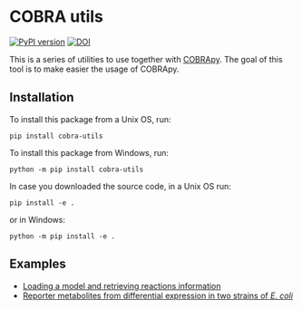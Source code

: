 # COBRA utils

[![PyPI version](https://badge.fury.io/py/cobra-utils.svg)](https://pypi.org/project/cobra-utils/)
[![DOI](https://zenodo.org/badge/DOI/10.5281/zenodo.3470217.svg)](https://doi.org/10.5281/zenodo.3470217)

This is a series of utilities to use together with [COBRApy](https://github.com/opencobra/cobrapy).
The goal of this tool is to make easier the usage of COBRApy.

## Installation

To install this package from a Unix OS, run:

```
pip install cobra-utils
```

To install this package from Windows, run:
```
python -m pip install cobra-utils
```

In case you downloaded the source code, in a Unix OS run:

```
pip install -e .
```

or in Windows:
```
python -m pip install -e .
```

## Examples
* [Loading a model and retrieving reactions information](./notebooks/Ecoli_Rxn_Information.ipynb)
* [Reporter metabolites from differential expression in two strains of *E. coli*](./notebooks/Ecoli_Reporter_Metabolites.ipynb)